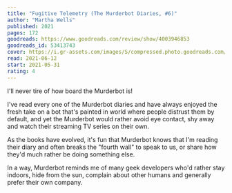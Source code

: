 ```yaml
---
title: "Fugitive Telemetry (The Murderbot Diaries, #6)"
author: "Martha Wells"
published: 2021
pages: 172
goodreads: https://www.goodreads.com/review/show/4003946853
goodreads_id: 53413743
cover: https://i.gr-assets.com/images/S/compressed.photo.goodreads.com/books/1620520604l/53413743._SY475_.jpg
read: 2021-06-12
start: 2021-05-31
rating: 4
---
```


I'll never tire of how board the Murderbot is!

I've read every one of the Murderbot diaries and have always enjoyed the fresh take on a bot that's painted in world where people distrust them by default, and yet the Murderbot would rather avoid eye contact, shy away and watch their streaming TV series on their own.

As the books have evolved, it's fun that Murderbot knows that I'm reading their diary and often breaks the "fourth wall" to speak to us, or share how they'd much rather be doing something else.

In a way, Murderbot reminds me of many geek developers who'd rather stay indoors, hide from the sun, complain about other humans and generally prefer their own company.
